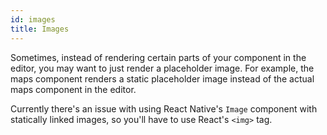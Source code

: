```yaml
---
id: images
title: Images
---
```


Sometimes, instead of rendering certain parts of your component in the editor, you may want to just render a placeholder image. For example, the maps component renders a static placeholder image instead of the actual maps component in the editor.

Currently there's an issue with using React Native's `Image` component with statically linked images, so you'll have to use React's `<img>` tag.
